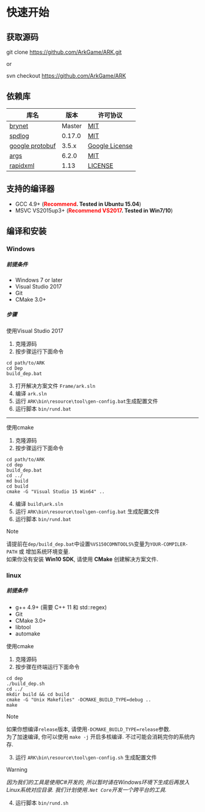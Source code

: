 # 快速开始

## 获取源码

git clone https://github.com/ArkGame/ARK.git

or

svn checkout https://github.com/ArkGame/ARK

## 依赖库
| 库名 | 版本 | 许可协议 |
| - | - | - |
| [brynet](https://github.com/IronsDu/brynet) | Master | [MIT](https://github.com/IronsDu/brynet/blob/master/LICENSE) |
| [spdlog](https://github.com/gabime/spdlog)  | 0.17.0 | [MIT](https://github.com/gabime/spdlog/blob/v1.x/LICENSE) |
| [google protobuf](https://github.com/google/protobuf) | 3.5.x | [Google License](https://github.com/protocolbuffers/protobuf/blob/master/LICENSE) |
| [args](https://github.com/Taywee/args) | 6.2.0 | [MIT](https://github.com/Taywee/args/blob/master/LICENSE) |
| [rapidxml](http://rapidxml.sourceforge.net) | 1.13 | [LICENSE](http://rapidxml.sourceforge.net/license.txt) |

## 支持的编译器

- GCC 4.9+ (**<font color=red>Recommend</font>. Tested in Ubuntu 15.04**)
- MSVC VS2015up3+ (**<font color=red>Recommend VS2017</font>. Tested in Win7/10**)

## 编译和安装

### Windows

##### 前提条件

- Windows 7 or later
- Visual Studio 2017
- Git
- CMake 3.0+

##### 步骤

使用Visual Studio 2017

1. 克隆源码
2. 按步骤运行下面命令

```batch
cd path/to/ARK
cd Dep
build_dep.bat
```

3. 打开解决方案文件 `Frame/ark.sln`
4. 编译 `ark.sln`
5. 运行 `ARK\bin\resource\tool\gen-config.bat`生成配置文件
6. 运行脚本 `bin/rund.bat`

------

使用cmake

1. 克隆源码
2. 按步骤运行下面命令

```batch
cd path/to/ARK
cd dep
build_dep.bat
cd ../
md build
cd build
cmake -G "Visual Studio 15 Win64" ..
```

4. 编译 `build\ark.sln`
5. 运行 `ARK\bin\resource\tool\gen-config.bat` 生成配置文件
6. 运行脚本 `bin/rund.bat`

> [!NOTE]
> 请提前在`dep/build_dep.bat`中设置`%VS150COMNTOOLS%`变量为`YOUR-COMPILER-PATH` 或 增加系统环境变量.</br>
如果你没有安装 **Win10 SDK**, 请使用 **CMake** 创建解决方案文件.

### linux

##### 前提条件

- g++ 4.9+ (需要 C++ 11 和 std::regex)
- Git
- CMake 3.0+
- libtool
- automake

使用cmake

1. 克隆源码
2. 按步骤在终端运行下面命令

```shell
cd dep
./build_dep.sh
cd ../
mkdir build && cd build
cmake -G "Unix Makefiles" -DCMAKE_BUILD_TYPE=debug ..
make
```

> [!NOTE]
> 如果你想编译`release`版本, 请使用`-DCMAKE_BUILD_TYPE=release`参数.</br>
为了加速编译, 你可以使用 `make -j` 开启多核编译. 不过可能会消耗完你的系统内存.

3. 运行 `ARK\bin\resource\tool\gen-config.sh` 生成配置文件

> [!WARNING]
> *因为我们的工具是使用C#开发的, 所以暂时请在Windows环境下生成后再放入Linux系统对应目录. 我们计划使用`.Net Core`开发一个跨平台的工具.*

4. 运行脚本 `bin/rund.sh`